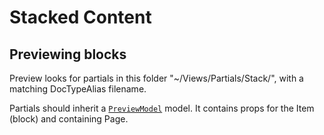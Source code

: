 # Stacked Content

## Previewing blocks

Preview looks for partials in this folder "~/Views/Partials/Stack/", with a matching DocTypeAlias filename.

Partials should inherit a [`PreviewModel`](https://github.com/umco/umbraco-stacked-content/blob/develop/src/Our.Umbraco.StackedContent/Web/PreviewModel.cs) model. It contains props for the Item (block) and containing Page.

